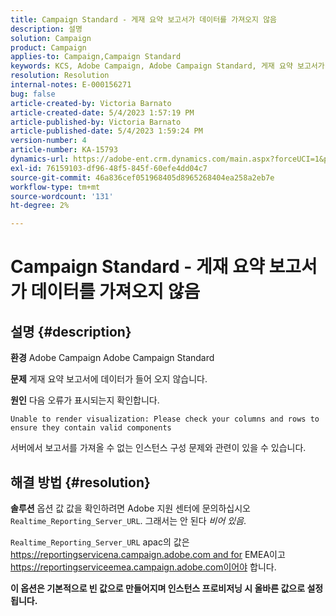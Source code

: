```yaml
---
title: Campaign Standard - 게재 요약 보고서가 데이터를 가져오지 않음
description: 설명
solution: Campaign
product: Campaign
applies-to: Campaign,Campaign Standard
keywords: KCS, Adobe Campaign, Adobe Campaign Standard, 게재 요약 보고서가 데이터를 가져오지 않음, 문제 해결, Realtime_Reporting_Server_URL
resolution: Resolution
internal-notes: E-000156271
bug: false
article-created-by: Victoria Barnato
article-created-date: 5/4/2023 1:57:19 PM
article-published-by: Victoria Barnato
article-published-date: 5/4/2023 1:59:24 PM
version-number: 4
article-number: KA-15793
dynamics-url: https://adobe-ent.crm.dynamics.com/main.aspx?forceUCI=1&pagetype=entityrecord&etn=knowledgearticle&id=999b4e90-83ea-ed11-a7c6-6045bd0065f9
exl-id: 76159103-df96-48f5-845f-60efe4dd04c7
source-git-commit: 46a836cef051968405d8965268404ea258a2eb7e
workflow-type: tm+mt
source-wordcount: '131'
ht-degree: 2%

---
```


# Campaign Standard - 게재 요약 보고서가 데이터를 가져오지 않음

## 설명 {#description}


<b>환경</b>
Adobe Campaign Adobe Campaign Standard

<b>문제</b>
게재 요약 보고서에 데이터가 들어 오지 않습니다.

<b>원인</b>
다음 오류가 표시되는지 확인합니다.


```
Unable to render visualization: Please check your columns and rows to ensure they contain valid components
```


서버에서 보고서를 가져올 수 없는 인스턴스 구성 문제와 관련이 있을 수 있습니다.


## 해결 방법 {#resolution}


<b>솔루션</b>
옵션 값 값을 확인하려면 Adobe 지원 센터에 문의하십시오 `Realtime_Reporting_Server_URL`. 그래서는 안 된다 *비어 있음*.

`Realtime_Reporting_Server_URL` apac의 값은 https://reportingservicena.campaign.adobe.com and for EMEA이고 https://reportingserviceemea.campaign.adobe.com이어야 합니다.

<b>이 옵션은 기본적으로 빈 값으로 만들어지며 인스턴스 프로비저닝 시 올바른 값으로 설정됩니다.</b>
